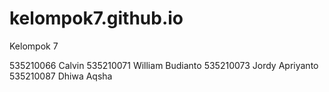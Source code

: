 # kelompok7.github.io

Kelompok 7

535210066 Calvin 
535210071 William 
Budianto 535210073 
Jordy Apriyanto 
535210087 Dhiwa Aqsha
